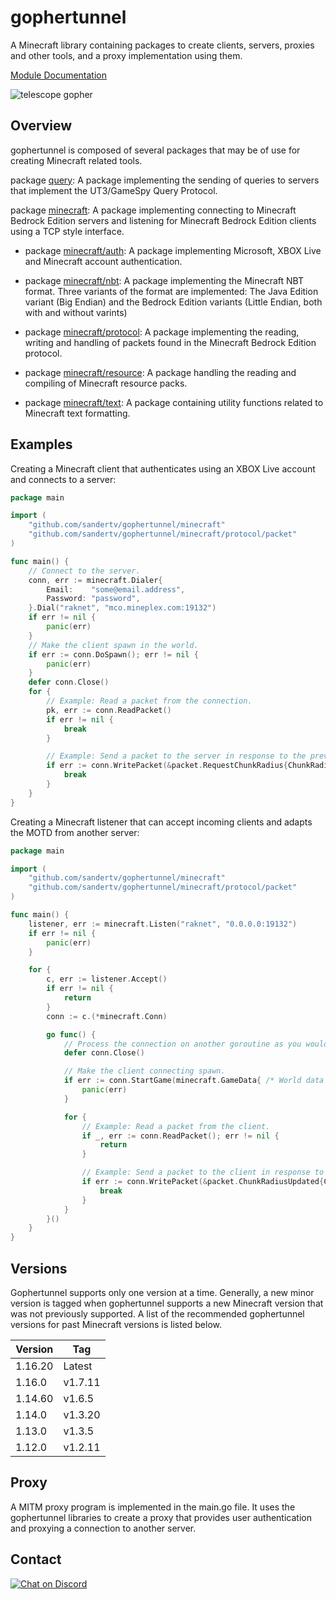 # gophertunnel
A Minecraft library containing packages to create clients, servers, proxies and other tools, and a proxy implementation using them.

[Module Documentation](https://pkg.go.dev/mod/github.com/sandertv/gophertunnel)

![telescope gopher](https://github.com/Sandertv/gophertunnel/blob/master/gophertunnel_telescope_coloured.png)

## Overview
gophertunnel is composed of several packages that may be of use for creating Minecraft related tools.

package [query](https://pkg.go.dev/github.com/sandertv/gophertunnel/query?tab=doc): A package implementing the sending of queries
to servers that implement the UT3/GameSpy Query Protocol.

package [minecraft](https://pkg.go.dev/github.com/sandertv/gophertunnel/minecraft?tab=doc): A package implementing connecting
to Minecraft Bedrock Edition servers and listening for Minecraft Bedrock Edition clients using a TCP style interface.

* package [minecraft/auth](https://pkg.go.dev/github.com/sandertv/gophertunnel/minecraft/auth?tab=doc): A package implementing
Microsoft, XBOX Live and Minecraft account authentication.

* package [minecraft/nbt](https://pkg.go.dev/github.com/sandertv/gophertunnel/minecraft/nbt?tab=doc): A package implementing the
Minecraft NBT format. Three variants of the format are implemented: The Java Edition variant (Big Endian) and
the Bedrock Edition variants (Little Endian, both with and without varints)

* package [minecraft/protocol](https://pkg.go.dev/github.com/sandertv/gophertunnel/minecraft/protocol?tab=doc): A package
implementing the reading, writing and handling of packets found in the Minecraft Bedrock Edition protocol.

* package [minecraft/resource](https://pkg.go.dev/github.com/sandertv/gophertunnel/minecraft/resource?tab=doc): A package handling
the reading and compiling of Minecraft resource packs.

* package [minecraft/text](https://pkg.go.dev/github.com/sandertv/gophertunnel/minecraft/text?tab=doc): A package containing utility
functions related to Minecraft text formatting.

## Examples
Creating a Minecraft client that authenticates using an XBOX Live account and connects to a server:
```go
package main

import (
	"github.com/sandertv/gophertunnel/minecraft"
	"github.com/sandertv/gophertunnel/minecraft/protocol/packet"
)

func main() {
	// Connect to the server.
	conn, err := minecraft.Dialer{
		Email:    "some@email.address",
		Password: "password",
	}.Dial("raknet", "mco.mineplex.com:19132")
	if err != nil {
		panic(err)
	}
	// Make the client spawn in the world.
	if err := conn.DoSpawn(); err != nil {
		panic(err)
	}
	defer conn.Close()
	for {
		// Example: Read a packet from the connection.
		pk, err := conn.ReadPacket()
		if err != nil {
			break
		}

		// Example: Send a packet to the server in response to the previous packet.
		if err := conn.WritePacket(&packet.RequestChunkRadius{ChunkRadius: 32}); err != nil {
			break
		}
	}
}
```

Creating a Minecraft listener that can accept incoming clients and adapts the MOTD from another server:
```go
package main

import (
	"github.com/sandertv/gophertunnel/minecraft"
	"github.com/sandertv/gophertunnel/minecraft/protocol/packet"
)

func main() {
	listener, err := minecraft.Listen("raknet", "0.0.0.0:19132")
	if err != nil {
		panic(err)
	}

	for {
		c, err := listener.Accept()
		if err != nil {
			return
		}
		conn := c.(*minecraft.Conn)

		go func() {
			// Process the connection on another goroutine as you would with TCP connections.
			defer conn.Close()

			// Make the client connecting spawn.
			if err := conn.StartGame(minecraft.GameData{ /* World data here */ }); err != nil {
				panic(err)
			}

			for {
				// Example: Read a packet from the client.
				if _, err := conn.ReadPacket(); err != nil {
					return
				}

				// Example: Send a packet to the client in response to the previous packet.
				if err := conn.WritePacket(&packet.ChunkRadiusUpdated{ChunkRadius: 32}); err != nil {
					break
				}
			}
		}()
	}
}
```

## Versions
Gophertunnel supports only one version at a time. Generally, a new minor version is tagged when gophertunnel
supports a new Minecraft version that was not previously supported. A list of the recommended gophertunnel
versions for past Minecraft versions is listed below.

| Version | Tag      |
|---------|----------|
| 1.16.20 | Latest   |
| 1.16.0  | v1.7.11  |
| 1.14.60 | v1.6.5   |
| 1.14.0  | v1.3.20  |
| 1.13.0  | v1.3.5   |
| 1.12.0  | v1.2.11  |

## Proxy
A MITM proxy program is implemented in the main.go file. It uses the gophertunnel libraries to create a proxy
that provides user authentication and proxying a connection to another server.

## Contact
[![Chat on Discord](https://img.shields.io/badge/Chat-On%20Discord-738BD7.svg?style=for-the-badge)](https://discord.gg/evzQR4R)